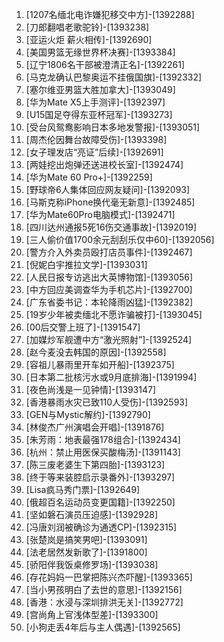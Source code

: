 
1. [1207名缅北电诈嫌犯移交中方]-[1392288]
1. [刀郎翻唱老歌驼铃]-[1393238]
1. [亚运火炬 薪火相传]-[1392690]
1. [美国男篮无缘世界杯决赛]-[1393384]
1. [辽宁1806名干部被澄清正名]-[1392261]
1. [马克龙确认巴黎奥运不挂俄国旗]-[1392332]
1. [塞尔维亚男篮大胜加拿大]-[1393049]
1. [华为Mate X5上手测评]-[1392397]
1. [U15国足夺得东亚杯冠军]-[1393273]
1. [受台风鸳鸯影响日本多地发警报]-[1393051]
1. [周杰伦因舞台故障受伤]-[1393398]
1. [女子理发店“亮证”后续]-[1392691]
1. [两娃挖出炮弹还送进校长室]-[1392474]
1. [华为Mate 60 Pro+]-[1392259]
1. [野球帝6人集体回应网友疑问]-[1392093]
1. [马斯克称iPhone换代毫无新意]-[1392485]
1. [华为Mate60Pro电脑模式]-[1392471]
1. [四川达州通报5死16伤交通事故]-[1392019]
1. [三人偷价值1700余元刮刮乐仅中60]-[1392056]
1. [警方介入外卖员殴打店员事件]-[1392467]
1. [倪妮白宇推拉文学]-[1393031]
1. [人民日报专访逃出大英博物馆]-[1393056]
1. [中方回应美调查华为手机芯片]-[1392700]
1. [广东省委书记：本轮降雨凶猛]-[1392382]
1. [19岁少年被卖缅北不愿诈骗被打]-[1393045]
1. [00后交警上班了]-[1391547]
1. [加媒炒军舰遭中方“激光照射”]-[1392524]
1. [赵今麦没去韩国的原因]-[1392558]
1. [容祖儿暴雨里开车如开船]-[1392375]
1. [日本第二批核污水或9月底排海]-[1391994]
1. [夜色尚浅是一见钟情]-[1393147]
1. [香港暴雨水灾已致110人受伤]-[1392593]
1. [GEN与Mystic解约]-[1392790]
1. [林俊杰广州演唱会开唱]-[1391876]
1. [朱芳雨：地表最强178组合]-[1392434]
1. [杭州：禁止用医保买酸梅汤]-[1391143]
1. [陈三废老婆生下第四胎]-[1393123]
1. [终于等来装腔启示录番外]-[1393297]
1. [Lisa疯马秀门票]-[1392649]
1. [俄超百名运动员变更国籍]-[1392250]
1. [坚如磐石演员压迫感]-[1392928]
1. [冯唐刘润被确诊为通透CP]-[1392315]
1. [张楚岚是搞笑男吧]-[1393091]
1. [法老居然发新歌了]-[1391800]
1. [骄阳伴我饭桌修罗场]-[1393038]
1. [存花妈妈一巴掌把陈兴杰吓醒]-[1393365]
1. [当小男孩明白了去世的意思]-[1392156]
1. [香港：水浸与深圳排洪无关]-[1392772]
1. [宫尚角上官浅体型差]-[1393300]
1. [小狗走丢4年后与主人偶遇]-[1392565]